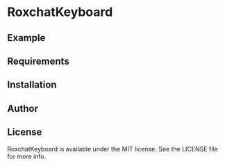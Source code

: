 # RoxchatKeyboard

## Example

## Requirements

## Installation

## Author

## License

RoxchatKeyboard is available under the MIT license. See the LICENSE file for more info.

